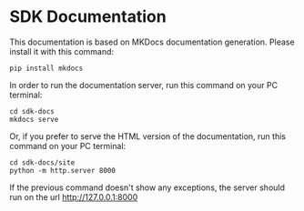 # SDK Documentation

This documentation is based on MKDocs documentation generation. Please install it with this command:

```
pip install mkdocs

```


In order to run the documentation server, run this command on your PC terminal:

```
cd sdk-docs
mkdocs serve
```

Or, if you prefer to serve the HTML version of the documentation, run this command on your PC terminal:
```
cd sdk-docs/site
python -m http.server 8000
```


If the previous command doesn't show any exceptions, the server should run on the url http://127.0.0.1:8000
